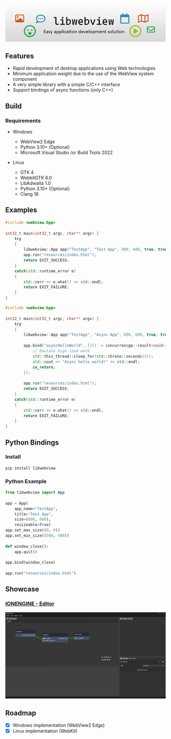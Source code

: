 ![splash](media/splash-main.png)

## Features

* Rapid development of desktop applications using Web technologies
* Minimum application weight due to the use of the WebView system component
* A very simple library with a simple C/C++ interface
* Support bindings of async functions (only C++)

## Build

### Requirements

* Windows
    * WebView2 Edge
    * Python 3.10+ (Optional)
    * Microsoft Visual Studio /or Build Tools 2022

* Linux
    * GTK 4
    * WebkitGTK 6.0
    * LibAdwaita 1.0
    * Python 3.10+ (Optional)
    * Clang 18

## Examples

```c++
#include <webview.hpp>

int32_t main(int32_t argc, char** argv) {
    try 
    {
        libwebview::App app("TestApp", "Test App", 800, 600, true, true);
        app.run("resources/index.html");
        return EXIT_SUCCESS;
    } 
    catch(std::runtime_error e) 
    {
        std::cerr << e.what() << std::endl;
        return EXIT_FAILURE;
    }
}
```

```c++
#include <webview.hpp>

int32_t main(int32_t argc, char** argv) {
    try 
    {
        libwebview::App app("TestApp", "Async App", 800, 600, true, true);

        app.bind("asyncHelloWorld", []() -> concurrencpp::result<void> {
            // Emulate high load work
            std::this_thread::sleep_for(std::chrono::seconds(5));
            std::cout << "Async hello world!" << std::endl;
            co_return;
        });

        app.run("resources/index.html");
        return EXIT_SUCCESS;
    } 
    catch(std::runtime_error e) 
    {
        std::cerr << e.what() << std::endl;
        return EXIT_FAILURE;
    }
}
```

## Python Bindings

### Install

```bash
pip install libwebview
```

### Python Example

```python
from libwebview import App

app = App(
    app_name="TestApp",
    title="Test App", 
    size=(800, 600), 
    resizeable=True)
app.set_max_size((0, 0))
app.set_min_size((500, 400))

def window_close():
    app.quit()

app.bind(window_close)

app.run("resources/index.html")
```

## Showcase

### [IONENGINE - Editor](https://github.com/a3st/IONENGINE)
![ionengine-editor](media/ionengine-editor.png)

## Roadmap

- [x] Windows implementation (WebView2 Edge)
- [x] Linux implementation (WebKit)